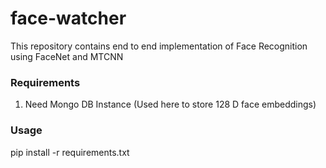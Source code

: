 # face-watcher
This repository contains end to end implementation of Face Recognition using FaceNet and MTCNN

### Requirements

1. Need Mongo DB Instance (Used here to store 128 D face embeddings)

### Usage

pip install -r requirements.txt
